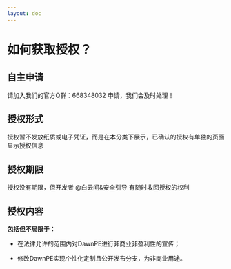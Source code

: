 ```yaml
---
layout: doc
---
```

# 如何获取授权？
## 自主申请
请加入我们的官方Q群：668348032 申请，我们会及时处理！

## 授权形式
授权暂不发放纸质或电子凭证，而是在本分类下展示，已确认的授权有单独的页面显示授权信息

## 授权期限
授权没有期限，但开发者 @白云间&安全引导 有随时收回授权的权利

## 授权内容
**包括但不局限于：**

* 在法律允许的范围内对DawnPE进行非商业非盈利性的宣传；

* 修改DawnPE实现个性化定制且公开发布分支，为非商业用途。
